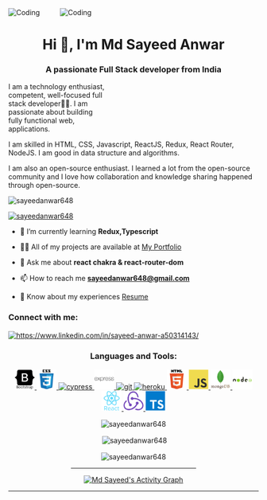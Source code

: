 <!-- [![MasterHead](https://www.behance.net/gallery/9264379/Pidiendo-Pista-Formula-HTV/modules/68699127)] -->
<img align="centre" alt="Coding" height="300px" width="100%" src="https://binaryinformatics.com/wp-content/uploads/2019/01/MERN-Stack-Development-and-Consulting-Services.jpg"/>

<img align="right" alt="Coding" width="400" src="https://cdn.dribbble.com/users/1162077/screenshots/3848914/programmer.gif"/>

<h1 align="center">Hi 👋, I'm Md Sayeed Anwar</h1>
<h3 align="center">A passionate Full Stack developer from India</h3>
<p align="left" style="max-width:40%" style="color:blue" >
I am a technology enthusiast, competent, well-focused full stack developer👨‍💻. I am passionate about building fully functional web, applications.

I am skilled in HTML, CSS, Javascript, ReactJS, Redux, React Router, NodeJS. I am good in data structure and algorithms.

I am also an open-source enthusiast. I learned a lot from the open-source community and I love how collaboration and knowledge sharing happened through open-source.

</p>


<p align="left"> <img src="https://komarev.com/ghpvc/?username=sayeedanwar648&label=Profile%20views&color=0e75b6&style=flat" alt="sayeedanwar648" /> </p>

<p align="left"> <a href="https://github.com/ryo-ma/github-profile-trophy"><img src="https://github-profile-trophy.vercel.app/?username=sayeedanwar648" alt="sayeedanwar648" /></a> </p>

- 🌱 I’m currently learning **Redux,Typescript**

- 👨‍💻 All of my projects are available at [My Portfolio](https://sayeedanwar648.github.io/)

- 💬 Ask me about **react chakra & react-router-dom**

- 📫 How to reach me **sayeedanwar648@gmail.com**
- 📄 Know about my experiences [Resume](https://drive.google.com/file/d/1zfh2EBQECzh_FX6NHljqk5ViQbezErPd/view?usp=sharing)

<h3 align="left">Connect with me:</h3>
<p align="left">
<a href="https://www.linkedin.com/in/sayeed-anwar-a50314143/" target="blank"><img align="center" src="https://raw.githubusercontent.com/rahuldkjain/github-profile-readme-generator/master/src/images/icons/Social/linked-in-alt.svg" alt="https://www.linkedin.com/in/sayeed-anwar-a50314143/" height="30" width="40" /></a>
</p>


<h3 align="center">Languages and Tools:</h3>
<p align="center"> <a href="https://getbootstrap.com" target="_blank" rel="noreferrer"> <img src="https://raw.githubusercontent.com/devicons/devicon/master/icons/bootstrap/bootstrap-plain-wordmark.svg" alt="bootstrap" width="40" height="40"/> </a> <a href="https://www.w3schools.com/css/" target="_blank" rel="noreferrer"> <img src="https://raw.githubusercontent.com/devicons/devicon/master/icons/css3/css3-original-wordmark.svg" alt="css3" width="40" height="40"/> </a> <a href="https://www.cypress.io" target="_blank" rel="noreferrer"> <img src="https://raw.githubusercontent.com/simple-icons/simple-icons/6e46ec1fc23b60c8fd0d2f2ff46db82e16dbd75f/icons/cypress.svg" alt="cypress" width="40" height="40"/> </a> <a href="https://expressjs.com" target="_blank" rel="noreferrer"> <img src="https://raw.githubusercontent.com/devicons/devicon/master/icons/express/express-original-wordmark.svg" alt="express" width="40" height="40"/> </a> <a href="https://git-scm.com/" target="_blank" rel="noreferrer"> <img src="https://www.vectorlogo.zone/logos/git-scm/git-scm-icon.svg" alt="git" width="40" height="40"/> </a> <a href="https://heroku.com" target="_blank" rel="noreferrer"> <img src="https://www.vectorlogo.zone/logos/heroku/heroku-icon.svg" alt="heroku" width="40" height="40"/> </a> <a href="https://www.w3.org/html/" target="_blank" rel="noreferrer"> <img src="https://raw.githubusercontent.com/devicons/devicon/master/icons/html5/html5-original-wordmark.svg" alt="html5" width="40" height="40"/> </a> <a href="https://developer.mozilla.org/en-US/docs/Web/JavaScript" target="_blank" rel="noreferrer"> <img src="https://raw.githubusercontent.com/devicons/devicon/master/icons/javascript/javascript-original.svg" alt="javascript" width="40" height="40"/> </a> <a href="https://www.mongodb.com/" target="_blank" rel="noreferrer"> <img src="https://raw.githubusercontent.com/devicons/devicon/master/icons/mongodb/mongodb-original-wordmark.svg" alt="mongodb" width="40" height="40"/> </a> <a href="https://nodejs.org" target="_blank" rel="noreferrer"> <img src="https://raw.githubusercontent.com/devicons/devicon/master/icons/nodejs/nodejs-original-wordmark.svg" alt="nodejs" width="40" height="40"/> </a> <a href="https://reactjs.org/" target="_blank" rel="noreferrer"> <img src="https://raw.githubusercontent.com/devicons/devicon/master/icons/react/react-original-wordmark.svg" alt="react" width="40" height="40"/> </a> <a href="https://redux.js.org" target="_blank" rel="noreferrer"> <img src="https://raw.githubusercontent.com/devicons/devicon/master/icons/redux/redux-original.svg" alt="redux" width="40" height="40"/> </a> <a href="https://www.typescriptlang.org/" target="_blank" rel="noreferrer"> <img src="https://raw.githubusercontent.com/devicons/devicon/master/icons/typescript/typescript-original.svg" alt="typescript" width="40" height="40"/> </a> </p>
<div align="center">
<p><img align="center" src="https://github-readme-stats.vercel.app/api/top-langs?username=sayeedanwar648&show_icons=true&locale=en&layout=compact" alt="sayeedanwar648" /></p>

<p>&nbsp;<img align="center" src="https://github-readme-stats.vercel.app/api?username=sayeedanwar648&show_icons=true&locale=en" alt="sayeedanwar648" /></p>

<p><img align="center" src="https://github-readme-streak-stats.herokuapp.com/?user=sayeedanwar648&" alt="sayeedanwar648" /></p>
</div>
<div align="center">
<hr width="50%" />
<a href="https://github.com/sayeedanwar648/github-readme-activity-graph"><img alt="Md Sayeed's Activity Graph" src="https://activity-graph.herokuapp.com/graph?username=sayeedanwar648&bg_color=0D1117&color=5BCDEC&line=5BCDEC&point=FFFFFF&hide_border=true" /></a>
</div>
<hr/>
